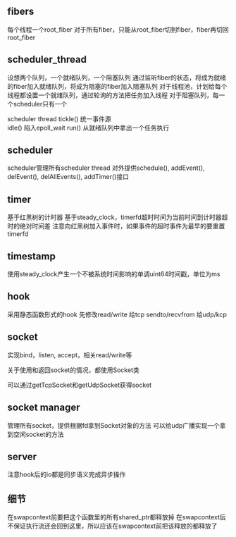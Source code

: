 ## fibers
每个线程一个root_fiber
对于所有fiber，只能从root_fiber切到fiber，fiber再切回root_fiber


## scheduler_thread
设想两个队列，一个就绪队列，一个阻塞队列
通过监听fiber的状态，将成为就绪的fiber加入就绪队列，将成为阻塞的fiber加入阻塞队列
对于线程池，计划给每个线程都设置一个就绪队列，通过轮询的方法把任务加入线程
对于阻塞队列，每一个scheduler只有一个

scheduler thread tickle()    统一事件源   
                 idle()      陷入epoll_wait
                 run()       从就绪队列中拿出一个任务执行


## scheduler
scheduler管理所有scheduler thread
对外提供schedule(), addEvent(), delEvent(), delAllEvents(), addTimer()接口

## timer
基于红黑树的计时器
基于steady_clock，timerfd超时时间为当前时间到计时器超时的绝对时间差
注意向红黑树加入事件时，如果事件的超时事件为最早的要重置timerfd

## timestamp
使用steady_clock产生一个不被系统时间影响的单调uint64时间戳，单位为ms

## hook
采用静态函数形式的hook
先修改read/write 给tcp
     sendto/recvfrom 给udp/kcp

## socket

实现bind，listen, accept，相关read/write等

关于使用和返回socket的情况，都使用Socket类

可以通过getTcpSocket和getUdpSocket获得socket

## socket manager
管理所有socket，提供根据fd拿到Socket对象的方法
可以给udp广播实现一个拿到空闲socket的方法

## server
注意hook后的io都是同步语义完成异步操作

## 细节
在swapcontext前要把这个函数里的所有shared_ptr都释放掉
在swapcontext后不保证执行流还会回到这里，所以应该在swapcontext前把该释放的都释放了